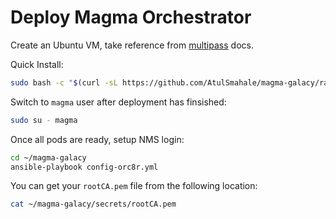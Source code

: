 # Deploy Magma Orchestrator

Create an Ubuntu VM, take reference from [multipass](docs/multipass.md) docs.

Quick Install:
```bash
sudo bash -c "$(curl -sL https://github.com/AtulSmahale/magma-galacy/raw/master/deploy-orc8r.sh)"
```

Switch to `magma` user after deployment has finsished:
```bash
sudo su - magma
```

Once all pods are ready, setup NMS login:
```bash
cd ~/magma-galacy
ansible-playbook config-orc8r.yml
```

You can get your `rootCA.pem` file from the following location:
```bash
cat ~/magma-galacy/secrets/rootCA.pem
```
